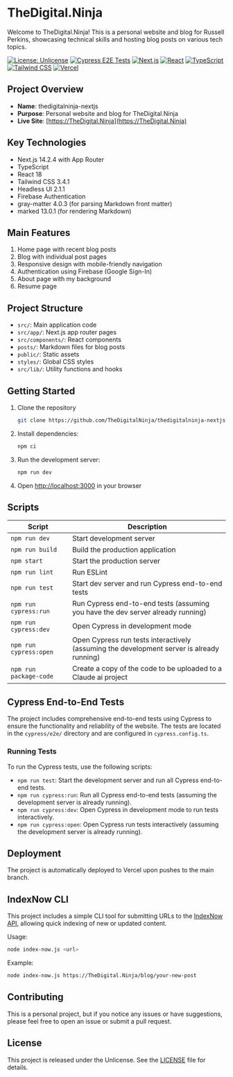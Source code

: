 # TheDigital.Ninja

Welcome to TheDigital.Ninja! This is a personal website and blog for Russell Perkins, showcasing technical skills and hosting blog posts on various tech topics.

[![License: Unlicense](https://img.shields.io/badge/license-Unlicense-blue.svg)](http://unlicense.org/)
[![Cypress E2E Tests](https://github.com/TheDigitalNinja/thedigitalninja-nextjs/actions/workflows/cypress.yml/badge.svg)](https://github.com/TheDigitalNinja/thedigitalninja-nextjs/actions/workflows/cypress.yml)
[![Next.js](https://img.shields.io/badge/Next.js-14.2.4-blueviolet)](https://nextjs.org/)
[![React](https://img.shields.io/badge/React-18-blue)](https://reactjs.org/)
[![TypeScript](https://img.shields.io/badge/TypeScript-5-blue)](https://www.typescriptlang.org/)
[![Tailwind CSS](https://img.shields.io/badge/Tailwind_CSS-3.4.1-38B2AC?logo=tailwind-css&logoColor=white)](https://tailwindcss.com/)
[![Vercel](https://therealsujitk-vercel-badge.vercel.app/?app=thedigitalninja-nextjs)](https://thedigital.ninja)

## Project Overview

- **Name**: thedigitalninja-nextjs
- **Purpose**: Personal website and blog for TheDigital.Ninja
- **Live Site**: [https://TheDigital.Ninja](https://TheDigital.Ninja)

## Key Technologies

- Next.js 14.2.4 with App Router
- TypeScript
- React 18
- Tailwind CSS 3.4.1
- Headless UI 2.1.1
- Firebase Authentication
- gray-matter 4.0.3 (for parsing Markdown front matter)
- marked 13.0.1 (for rendering Markdown)

## Main Features

1. Home page with recent blog posts
2. Blog with individual post pages
3. Responsive design with mobile-friendly navigation
4. Authentication using Firebase (Google Sign-In)
5. About page with my background
6. Resume page

## Project Structure

- `src/`: Main application code
- `src/app/`: Next.js app router pages
- `src/components/`: React components
- `posts/`: Markdown files for blog posts
- `public/`: Static assets
- `styles/`: Global CSS styles
- `src/lib/`: Utility functions and hooks

## Getting Started

1. Clone the repository
   ```Bash
   git clone https://github.com/TheDigitalNinja/thedigitalninja-nextjs.git
   ```
2. Install dependencies:
   ```Bash
   npm ci
   ```
3. Run the development server:
   ```Bash
   npm run dev
   ```
4. Open [http://localhost:3000](http://localhost:3000) in your browser

## Scripts

| Script                  | Description                                                                 |
|-------------------------|-----------------------------------------------------------------------------|
| `npm run dev`           | Start development server                                                    |
| `npm run build`         | Build the production application                                            |
| `npm start`             | Start the production server                                                 |
| `npm run lint`          | Run ESLint                                                                  |
| `npm run test`          | Start dev server and run Cypress end-to-end tests                           |
| `npm run cypress:run`   | Run Cypress end-to-end tests (assuming you have the dev server already running) |
| `npm run cypress:dev`   | Open Cypress in development mode                                            |
| `npm run cypress:open`  | Open Cypress run tests interactively (assuming the development server is already running) |
| `npm run package-code`  | Create a copy of the code to be uploaded to a Claude ai project             |

## Cypress End-to-End Tests

The project includes comprehensive end-to-end tests using Cypress to ensure the functionality and reliability of the website. The tests are located in the `cypress/e2e/` directory and are configured in `cypress.config.ts`.

### Running Tests

To run the Cypress tests, use the following scripts:

- `npm run test`: Start the development server and run all Cypress end-to-end tests.
- `npm run cypress:run`: Run all Cypress end-to-end tests (assuming the development server is already running).
- `npm run cypress:dev`: Open Cypress in development mode to run tests interactively.
- `npm run cypress:open`: Open Cypress run tests interactively (assuming the development server is already running).

## Deployment

The project is automatically deployed to Vercel upon pushes to the main branch.

## IndexNow CLI

This project includes a simple CLI tool for submitting URLs to the [IndexNow API](https://www.bing.com/indexnow/), allowing quick indexing of new or updated content.

Usage:
```Bash
node index-now.js <url>
```

Example:
```Bash
node index-now.js https://TheDigital.Ninja/blog/your-new-post
```

## Contributing

This is a personal project, but if you notice any issues or have suggestions, please feel free to open an issue or submit a pull request.

## License

This project is released under the Unlicense. See the [LICENSE](LICENSE) file for details.